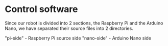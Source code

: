 Control software
====

Since our robot is divided into 2 sections, the Raspberry Pi and the Arduino Nano, we have separated their source files into 2 directories. 

"pi-side" - Raspberry Pi source side
"nano-side" - Arduino Nano side
